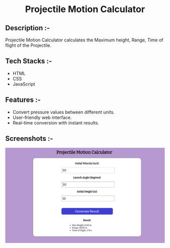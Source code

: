 # <p align="center">Projectile Motion Calculator</p>

## Description :-

Projectile Motion Calculator calculates the Maximum height, Range, Time of flight of the Projectile.

## Tech Stacks :-

- HTML
- CSS
- JavaScript

## Features :-

- Convert pressure values between different units.
- User-friendly web interface.
- Real-time conversion with instant results.

## Screenshots :-

![image](<Screenshot 2024-12-23 172745.png>)
